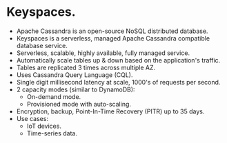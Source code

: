 # **Keyspaces.**

* Apache Cassandra is an open-source NoSQL distributed database.
* Keyspaces is a serverless, managed Apache Cassandra compatible database service.
* Serverless, scalable, highly available, fully managed service.
* Automatically scale tables up & down based on the application's traffic.
* Tables are replicated 3 times across multiple AZ.
* Uses Cassandra Query Language (CQL).
* Single digit millisecond latency at scale, 1000's of requests per second.
* 2 capacity modes (similar to DynamoDB):
    * On-demand mode.
    * Provisioned mode with auto-scaling.
* Encryption, backup, Point-In-Time Recovery (PITR) up to 35 days.
* Use cases:
    * IoT devices.
    * Time-series data.